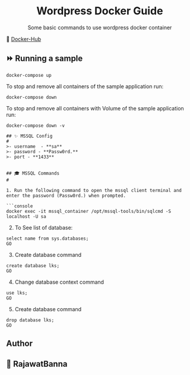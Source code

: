 <div align="center" width="100%">
    <h1>Wordpress Docker Guide</h1>
    <p>Some basic commands to use wordpress docker container</p>
</div>

🐳 [Docker-Hub](https://hub.docker.com/_/wordpress)


## ⏩ Running a sample

```console
docker-compose up
```

To stop and remove all containers of the sample application run:

```console
docker-compose down
```

To stop and remove all containers with Volume of the sample application run:

```console
docker-compose down -v

## ✨ MSSQL Config
#
>- username  - **sa**
>- password - **Passw0rd.**
>- port - **1433**


## 🎓 MSSQL Commands
#

1. Run the following command to open the mssql client terminal and enter the password (Passw0rd.) when prompted.

```console
docker exec -it mssql_container /opt/mssql-tools/bin/sqlcmd -S localhost -U sa
```

2. To See list of database:

```console
select name from sys.databases;
GO
```

3. Create database command

```console
create database lks;
GO
```

4. Change database context command

```console
use lks;
GO
```

5. Create database command

```console
drop database lks;
GO
```



## Author

## 👤 RajawatBanna
